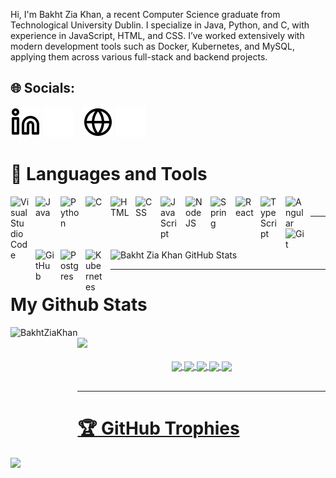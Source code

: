 Hi, I'm Bakht Zia Khan, a recent Computer Science graduate from Technological University Dublin.
I specialize in Java, Python, and C, with experience in JavaScript, HTML, and CSS.
I’ve worked extensively with modern development tools such as Docker, Kubernetes, and MySQL, applying them across various full-stack and backend projects.

## 🌐 Socials:

[![website](./img/linkedin-light.svg)](https://www.linkedin.com/in/bakht-zia-khan-77558a292/) 
[![website](./img/linkedin-dark.svg)](https://www.linkedin.com/in/bakht-zia-khan-77558a292/) 
&nbsp;&nbsp;
[![website](./img/globe-light.svg)](https://bzkportfolio.netlify.app/)
[![website](./img/globe-dark.svg)](https://bzkportfolio.netlify.app/)
&nbsp;&nbsp;


# 🧰 Languages and Tools

<img align="left" alt="Visual Studio Code" width="30px" style="padding-right:10px;" src="https://cdn.jsdelivr.net/gh/devicons/devicon/icons/vscode/vscode-original.svg"/>
<img align="left" alt="Java" width="30px" style="padding-right:10px;" src="https://cdn.jsdelivr.net/gh/devicons/devicon/icons/java/java-original.svg"/>
<img align="left" alt="Python" width="30px" style="padding-right:10px;" src="https://cdn.jsdelivr.net/gh/devicons/devicon/icons/python/python-plain.svg" />
<img align="left" alt="C" width="30px" style="padding-right:10px;" src="https://cdn.jsdelivr.net/gh/devicons/devicon@latest/icons/c/c-original.svg" />
<img align="left" alt="HTML" width="30px" style="padding-right:10px;" src="https://cdn.jsdelivr.net/gh/devicons/devicon/icons/html5/html5-plain.svg" />
<img align="left" alt="CSS" width="30px" style="padding-right:10px;" src="https://cdn.jsdelivr.net/gh/devicons/devicon/icons/css3/css3-plain.svg" />
<img align="left" alt="JavaScript" width="30px" style="padding-right:10px;" src="https://cdn.jsdelivr.net/gh/devicons/devicon/icons/javascript/javascript-plain.svg" />
<img align="left" alt="NodeJS" width="30px" style="padding-right:10px;" src="https://cdn.jsdelivr.net/gh/devicons/devicon/icons/nodejs/nodejs-original.svg" />
<img align="left" alt="Spring" width="30px" style="padding-right:10px;" src="https://cdn.jsdelivr.net/gh/devicons/devicon/icons/spring/spring-original.svg" />
<img align="left" alt="React" width="30px" style="padding-right:10px;" src="https://cdn.jsdelivr.net/gh/devicons/devicon/icons/react/react-original.svg" />
<img align="left" alt="TypeScript" width="30px" style="padding-right:10px;" src="https://cdn.jsdelivr.net/gh/devicons/devicon/icons/typescript/typescript-plain.svg" />
<img align="left" alt="Angular" width="30px" style="padding-right:10px;" src="https://cdn.jsdelivr.net/gh/devicons/devicon/icons/angularjs/angularjs-plain.svg" />
<img align="left" alt="Git" width="30px" style="padding-right:10px;" src="https://cdn.jsdelivr.net/gh/devicons/devicon/icons/git/git-original.svg" />
<img align="left" alt="GitHub" width="30px" style="padding-right:10px;" src="https://cdn.jsdelivr.net/gh/devicons/devicon/icons/github/github-original.svg" />
<img align="left" alt="Postgres" width="30px" style="padding-right:10px;"  src="https://cdn.jsdelivr.net/gh/devicons/devicon@latest/icons/postgresql/postgresql-original.svg" />
<img align="left" alt="Kubernetes" width="30px" style="padding-right:10px;" src="https://cdn.jsdelivr.net/gh/devicons/devicon@latest/icons/kubernetes/kubernetes-original.svg" />
                   
<br />

---

![Bakht Zia Khan GitHub Stats](https://github-readme-stats.vercel.app/api?username=BakhtZiaKhan&show_icons=true&theme=radical)

---
# My Github Stats

<img align="left" height="180em" src="https://github-readme-stats.vercel.app/api/top-langs/?username=BakhtZiaKhan&layout=compact&theme=highcontrast" alt=BakhtZiaKhan />

<br />

<img src="https://user-images.githubusercontent.com/73097560/115834477-dbab4500-a447-11eb-908a-139a6edaec5c.gif">
<div align="center">
<br />
<a href="https://github.com/BakhtZiaKhan">
<img align="center" src="http://github-profile-summary-cards.vercel.app/api/cards/stats?username=BakhtZiaKhan&theme=2077" height="180em" />
<img align="center" src="http://github-profile-summary-cards.vercel.app/api/cards/most-commit-language?username=BakhtZiaKhan&theme=2077" height="180em" />
<img align="center" src="http://github-profile-summary-cards.vercel.app/api/cards/repos-per-language?username=BakhtZiaKhan&theme=2077" height="180em" />
<img align="center" src="http://github-profile-summary-cards.vercel.app/api/cards/productive-time?username=BakhtZiaKhan&theme=2077" height="180em" />
<img align="center" src="http://github-profile-summary-cards.vercel.app/api/cards/profile-details?username=BakhtZiaKhan&theme=2077" height="180em" />
</div>

<br />

---
# 🏆 GitHub Trophies

![](https://github-profile-trophy.vercel.app/?username=BakhtZiaKhan&theme=radical&no-frame=false&no-bg=true&margin-w=4)
<!---
BakhtZiaKhan/BakhtZiaKhan is a ✨ special ✨ repository because its `README.md` (this file) appears on your GitHub profile.
You can click the Preview link to take a look at your changes.
--->
